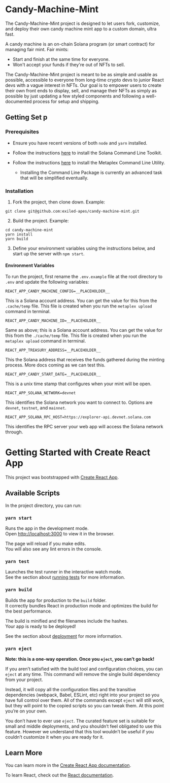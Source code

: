 # Candy-Machine-Mint

The Candy-Machine-Mint project is designed to let users fork, customize, and deploy their own candy machine mint app to a custom domain, ultra fast.

A candy machine is an on-chain Solana program (or smart contract) for managing fair mint. Fair mints:
* Start and finish at the same time for everyone.
* Won't accept your funds if they're out of NFTs to sell.

The Candy-Machine-Mint project is meant to be as simple and usable as possible, accessible to everyone from long-time crypto devs to junior React devs with a vague interest in NFTs. Our goal is to empower users to create their own front ends to display, sell, and manage their NFTs as simply as possible by just updating a few styled components and following a well-documented process for setup and shipping.

## Getting Set p

### Prerequisites

* Ensure you have recent versions of both `node` and `yarn` installed.

* Follow the instructions [here](https://docs.solana.com/cli/install-solana-cli-tools) to install the Solana Command Line Toolkit.

* Follow the instructions [here](https://hackmd.io/@levicook/HJcDneEWF) to install the Metaplex Command Line Utility.
  * Installing the Command Line Package is currently an advanced task that will be simplified eventually.

### Installation

1. Fork the project, then clone down. Example:
```
git clone git@github.com:exiled-apes/candy-machine-mint.git
```

2. Build the project. Example:
```
cd candy-machine-mint
yarn install
yarn build
```

3. Define your environment variables using the instructions below, and start up the server with `npm start`.

#### Environment Variables

To run the project, first rename the `.env.example` file at the root directory to `.env` and update the following variables:

```
REACT_APP_CANDY_MACHINE_CONFIG=__PLACEHOLDER__
```

This is a Solana account address. You can get the value for this from the `.cache/temp` file. This file is created when you run the `metaplex upload` command in terminal.

```
REACT_APP_CANDY_MACHINE_ID=__PLACEHOLDER__
```

Same as above; this is a Solana account address. You can get the value for this from the `./cache/temp` file. This file is created when you run the `metaplex upload` command in terminal.

```
REACT_APP_TREASURY_ADDRESS=__PLACEHOLDER__
```

This the Solana address that receives the funds gathered during the minting process. More docs coming as we can test this.

```
REACT_APP_CANDY_START_DATE=__PLACEHOLDER__
```

This is a unix time stamp that configures when your mint will be open.

```
REACT_APP_SOLANA_NETWORK=devnet
```

This identifies the Solana network you want to connect to. Options are `devnet`, `testnet`, and `mainnet`.

```
REACT_APP_SOLANA_RPC_HOST=https://explorer-api.devnet.solana.com
```

This identifies the RPC server your web app will access the Solana network through.

# Getting Started with Create React App

This project was bootstrapped with [Create React App](https://github.com/facebook/create-react-app).

## Available Scripts

In the project directory, you can run:

### `yarn start`

Runs the app in the development mode.\
Open [http://localhost:3000](http://localhost:3000) to view it in the browser.

The page will reload if you make edits.\
You will also see any lint errors in the console.

### `yarn test`

Launches the test runner in the interactive watch mode.\
See the section about [running tests](https://facebook.github.io/create-react-app/docs/running-tests) for more information.

### `yarn build`

Builds the app for production to the `build` folder.\
It correctly bundles React in production mode and optimizes the build for the best performance.

The build is minified and the filenames include the hashes.\
Your app is ready to be deployed!

See the section about [deployment](https://facebook.github.io/create-react-app/docs/deployment) for more information.

### `yarn eject`

**Note: this is a one-way operation. Once you `eject`, you can’t go back!**

If you aren’t satisfied with the build tool and configuration choices, you can `eject` at any time. This command will remove the single build dependency from your project.

Instead, it will copy all the configuration files and the transitive dependencies (webpack, Babel, ESLint, etc) right into your project so you have full control over them. All of the commands except `eject` will still work, but they will point to the copied scripts so you can tweak them. At this point you’re on your own.

You don’t have to ever use `eject`. The curated feature set is suitable for small and middle deployments, and you shouldn’t feel obligated to use this feature. However we understand that this tool wouldn’t be useful if you couldn’t customize it when you are ready for it.

## Learn More

You can learn more in the [Create React App documentation](https://facebook.github.io/create-react-app/docs/getting-started).

To learn React, check out the [React documentation](https://reactjs.org/).
